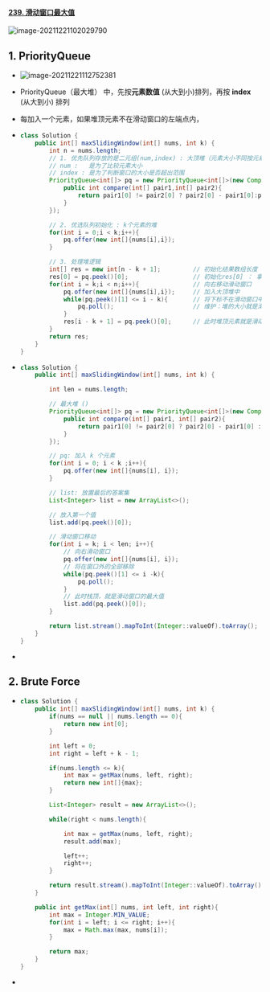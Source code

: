 #### [239. 滑动窗口最大值](https://leetcode-cn.com/problems/sliding-window-mamum/)

![image-20211221102029790](https://raw.githubusercontent.com/TWDH/Leetcode-From-Zero/pictures/img/image-20211221102029790.png)

## 1. PriorityQueue

- ![image-20211221112752381](https://raw.githubusercontent.com/TWDH/Leetcode-From-Zero/pictures/img/image-20211221112752381.png)

- PriorityQueue（最大堆） 中，先按**元素数值** (从大到小)排列，再按 **index** (从大到小) 排列

- 每加入一个元素，如果堆顶元素不在滑动窗口的左端点内，

- ```java
  class Solution {
      public int[] maxSlidingWindow(int[] nums, int k) {
          int n = nums.length;
          // 1. 优先队列存放的是二元组(num,index) : 大顶堆（元素大小不同按元素大小排列，元素大小相同按下标进行排列）
          // num :   是为了比较元素大小
          // index : 是为了判断窗口的大小是否超出范围
          PriorityQueue<int[]> pq = new PriorityQueue<int[]>(new Comparator<int[]>(){
              public int compare(int[] pair1,int[] pair2){
                  return pair1[0] != pair2[0] ? pair2[0] - pair1[0]:pair2[1] - pair1[1];
              }
          });
  
          // 2. 优选队列初始化 : k个元素的堆
          for(int i = 0;i < k;i++){
              pq.offer(new int[]{nums[i],i});
          }
  
          // 3. 处理堆逻辑
          int[] res = new int[n - k + 1];         // 初始化结果数组长度 ：一共有 n - k + 1个窗口
          res[0] = pq.peek()[0];                  // 初始化res[0] ： 拿出目前堆顶的元素
          for(int i = k;i < n;i++){               // 向右移动滑动窗口
              pq.offer(new int[]{nums[i],i});     // 加入大顶堆中
              while(pq.peek()[1] <= i - k){       // 将下标不在滑动窗口中的元素都干掉
                  pq.poll();                      // 维护：堆的大小就是滑动窗口的大小
              }   
              res[i - k + 1] = pq.peek()[0];      // 此时堆顶元素就是滑动窗口的最大值
          }
          return res;
      }
  }
  ```

- ```java
  class Solution {
      public int[] maxSlidingWindow(int[] nums, int k) {
  
          int len = nums.length;
  
          // 最大堆 ()
          PriorityQueue<int[]> pq = new PriorityQueue<int[]>(new Comparator<int[]>(){
              public int compare(int[] pair1, int[] pair2){
                  return pair1[0] != pair2[0] ? pair2[0] - pair1[0] : pair2[1] - pair1[1];
              }
          });
  
          // pq: 加入 k 个元素
          for(int i = 0; i < k ;i++){
              pq.offer(new int[]{nums[i], i});
          }
  
          // list: 放置最后的答案集
          List<Integer> list = new ArrayList<>();
  
          // 放入第一个值
          list.add(pq.peek()[0]);
  
          // 滑动窗口移动
          for(int i = k; i < len; i++){
              // 向右滑动窗口
              pq.offer(new int[]{nums[i], i});
              // 将在窗口外的全部移除
              while(pq.peek()[1] <= i -k){
                  pq.poll();
              }
              // 此时栈顶，就是滑动窗口的最大值
              list.add(pq.peek()[0]);
          }
  
          return list.stream().mapToInt(Integer::valueOf).toArray();
      }
  }
  ```

- 

## 2. Brute Force

- ```java
  class Solution {
      public int[] maxSlidingWindow(int[] nums, int k) {
          if(nums == null || nums.length == 0){
              return new int[0];
          }
  
          int left = 0;
          int right = left + k - 1;
  
          if(nums.length <= k){
              int max = getMax(nums, left, right);
              return new int[]{max};
          }
  
          List<Integer> result = new ArrayList<>();
  
          while(right < nums.length){
  
              int max = getMax(nums, left, right);
              result.add(max);
  
              left++;
              right++;
          }
  
          return result.stream().mapToInt(Integer::valueOf).toArray();
      }
  
      public int getMax(int[] nums, int left, int right){
          int max = Integer.MIN_VALUE;
          for(int i = left; i <= right; i++){
              max = Math.max(max, nums[i]);
          }
  
          return max;
      }
  }
  ```

- 